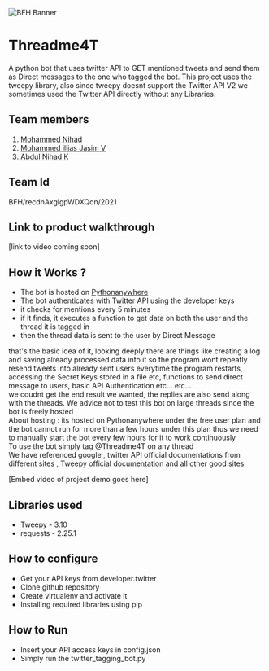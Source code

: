 ![BFH Banner](https://trello-attachments.s3.amazonaws.com/542e9c6316504d5797afbfb9/542e9c6316504d5797afbfc1/39dee8d993841943b5723510ce663233/Frame_19.png)
# Threadme4T
A python bot that uses twitter API to GET mentioned tweets and send them as Direct messages to the one who tagged the bot. This project uses the tweepy library, also since tweepy doesnt support the Twitter API V2 we sometimes used the Twitter API directly without any Libraries.

## Team members
1. <a href="https://github.com/ShunKaido">Mohammed Nihad</a> 
2. <a href="https://github.com/ilyazjasim">Mohammed illias Jasim V</a> 
3. <a href="https://github.com/Nihadk117">Abdul Nihad K</a> 

## Team Id
BFH/recdnAxglgpWDXQon/2021

## Link to product walkthrough
[link to video coming soon]

## How it Works ?
<ul>
 <li>The bot is hosted on <a href="https://www.pythonanywhere.com/">Pythonanywhere</a></li>
<li>The bot authenticates with Twitter API using the developer keys</li>
<li>it checks for mentions every 5 minutes</li>
<li>if it finds, it executes a function to get data on both the user and the thread it is tagged in</li>
<li>then the thread data is sent to the user by Direct Message</li>
</ul>that's the basic idea of it, looking deeply there are things like creating a log and saving already processed data into it so the program wont repeatly resend tweets into already sent users everytime the program restarts, accessing the Secret Keys stored in a file etc, functions to send direct message to users, basic API Authentication etc... etc... <br>we coudnt get the end result we wanted, the replies are also send along with the threads. We advice not to test this bot on large threads since the bot is freely hosted <br>About hosting : its hosted on Pythonanywhere under the free user plan and the bot cannot run for more than a few hours under this plan thus we need to manually start the bot every few hours for it to work continuously<br>To use the bot simply tag @Threadme4T on any thread<br>
We have referenced google , twitter API official documentations from different sites , Tweepy official documentation and all other good sites<br>

[Embed video of project demo goes here]

## Libraries used
<ul>
<li>Tweepy - 3.10</li>
<li>requests - 2.25.1</li>
</ul>

## How to configure
<ul>
 <li>Get your API keys from developer.twitter </li>
<li>Clone github repository</li>
<li>Create virtualenv and activate it</li>
<li>Installing required libraries using pip</li>
</ul>

## How to Run
 <ul> <li>Insert your API access keys in config.json</li>
  <li>Simply run the twitter_tagging_bot.py </li></ul>
   
